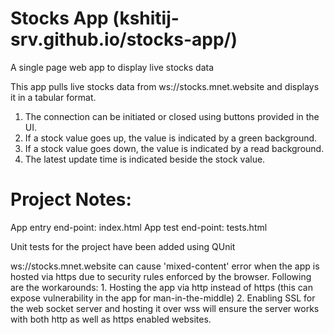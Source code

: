 # Stocks App (kshitij-srv.github.io/stocks-app/)
A single page web app to display live stocks data

This app pulls live stocks data from ws://stocks.mnet.website and displays it in a tabular format.
1. The connection can be initiated or closed using buttons provided in the UI.
2. If a stock value goes up, the value is indicated by a green background.
3. If a stock value goes down, the value is indicated by a read background.
4. The latest update time is indicated beside the stock value.

# Project Notes:
App entry end-point: index.html
App test end-point: tests.html

Unit tests for the project have been added using QUnit

ws://stocks.mnet.website can cause 'mixed-content' error when the app is hosted via https due to security rules enforced by the browser. Following are the workarounds:
    1. Hosting the app via http instead of https (this can expose vulnerability in the app for man-in-the-middle)
    2. Enabling SSL for the web socket server and hosting it over wss will ensure the server works with both http as well as https enabled websites.
